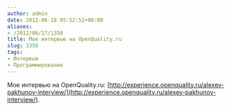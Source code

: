```yaml
---
author: admin
date: 2012-06-18 05:52:52+00:00
aliases:
- /2012/06/17/1350
title: Мое интервью на OpenQuality.ru
slug: 1350
tags:
- Интервью
- Программирование
---
```


Мое интервью на OpenQuality.ru: [http://experience.openquality.ru/alexey-pakhunov-interview/](http://experience.openquality.ru/alexey-pakhunov-interview/).
